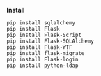 **Install**

    pip install sqlalchemy
    pip install Flask
    pip install Flask-Script
    pip install Flask-SQLAlchemy
    pip install Flask-WTF
    pip install flask-migrate
    pip install Flask-login
    pip install python-ldap